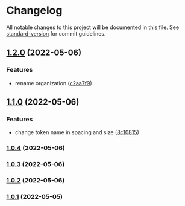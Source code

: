 # Changelog

All notable changes to this project will be documented in this file. See [standard-version](https://github.com/conventional-changelog/standard-version) for commit guidelines.

## [1.2.0](https://github.com/marcos-laboriosi/evalu8-tokens/compare/v1.1.0...v1.2.0) (2022-05-06)


### Features

* rename organization ([c2aa7f9](https://github.com/marcos-laboriosi/evalu8-tokens/commit/c2aa7f98f83cb3978195dbd3b75bdd683586f530))

## [1.1.0](https://github.com/marcos-laboriosi/evalu8-tokens/compare/v1.0.3...v1.1.0) (2022-05-06)


### Features

* change token name in spacing and size ([8c10815](https://github.com/marcos-laboriosi/evalu8-tokens/commit/8c10815deeeebe6477e90886c167157c86b06a3f))

### [1.0.4](https://github.com/marcos-laboriosi/evalu8-tokens/compare/v1.0.3...v1.0.4) (2022-05-06)

### [1.0.3](https://github.com/marcos-laboriosi/evalu8-tokens/compare/v1.0.2...v1.0.3) (2022-05-06)

### [1.0.2](https://github.com/marcos-laboriosi/evalu8-tokens/compare/v1.0.1...v1.0.2) (2022-05-06)

### [1.0.1](https://github.com/marcos-laboriosi/evalu8-tokens/compare/v1.0.0...v1.0.1) (2022-05-05)
